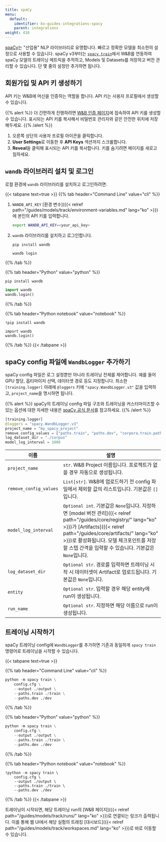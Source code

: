 ```yaml
---
title: spaCy
menu:
  default:
    identifier: ko-guides-integrations-spacy
    parent: integrations
weight: 410
---
```


[spaCy](https://spacy.io)는 "산업용" NLP 라이브러리로 유명합니다. 빠르고 정확한 모델을 최소한의 설정으로 사용할 수 있습니다. spaCy v3부터는 [`spacy train`](https://spacy.io/api/cli#train)에서 W&B를 연동하여 spaCy 모델의 트레이닝 메트릭을 추적하고, Models 및 Datasets를 저장하고 버전 관리할 수 있습니다. 단 몇 줄의 설정만 추가하면 됩니다.

## 회원가입 및 API 키 생성하기

API 키는 W&B에 머신을 인증하는 역할을 합니다. API 키는 사용자 프로필에서 생성할 수 있습니다.

{{% alert %}}
더 간편하게 진행하려면 [W&B 인증 페이지](https://wandb.ai/authorize)에 접속하여 API 키를 생성할 수 있습니다. 표시되는 API 키를 복사해서 비밀번호 관리자와 같은 안전한 위치에 저장해두세요.
{{% /alert %}}

1. 오른쪽 상단의 사용자 프로필 아이콘을 클릭합니다.
1. **User Settings**로 이동한 후 **API Keys** 섹션까지 스크롤합니다.
1. **Reveal**을 클릭해 표시되는 API 키를 복사합니다. 키를 숨기려면 페이지를 새로고침하세요.

## `wandb` 라이브러리 설치 및 로그인

로컬 환경에 `wandb` 라이브러리를 설치하고 로그인하려면:

{{< tabpane text=true >}}
{{% tab header="Command Line" value="cli" %}}

1. `WANDB_API_KEY` [환경 변수]({{< relref path="/guides/models/track/environment-variables.md" lang="ko" >}})에 본인의 API 키를 입력합니다.

    ```bash
    export WANDB_API_KEY=<your_api_key>
    ```

1. `wandb` 라이브러리를 설치하고 로그인합니다.

    ```shell
    pip install wandb

    wandb login
    ```

{{% /tab %}}

{{% tab header="Python" value="python" %}}

```bash
pip install wandb
```
```python
import wandb
wandb.login()
```

{{% /tab %}}

{{% tab header="Python notebook" value="notebook" %}}

```notebook
!pip install wandb

import wandb
wandb.login()
```

{{% /tab %}}
{{< /tabpane >}}

## spaCy config 파일에 `WandbLogger` 추가하기

spaCy config 파일은 로그 설정뿐만 아니라 트레이닝 전체를 제어합니다. 예를 들어 GPU 할당, 옵티마이저 선택, 데이터셋 경로 등도 지정합니다. 최소한 `[training.logger]` 아래에 `@loggers` 키에 `"spacy.WandbLogger.v3"` 값을 입력하고, `project_name`을 명시하면 됩니다.

{{% alert %}}
spaCy의 트레이닝 config 파일 구조와 트레이닝을 커스터마이즈할 수 있는 옵션에 대한 자세한 내용은 [spaCy 공식 문서](https://spacy.io/usage/training)를 참고하세요.
{{% /alert %}}

```python
[training.logger]
@loggers = "spacy.WandbLogger.v3"
project_name = "my_spacy_project"
remove_config_values = ["paths.train", "paths.dev", "corpora.train.path", "corpora.dev.path"]
log_dataset_dir = "./corpus"
model_log_interval = 1000
```

| 이름                    | 설명                                                                                                                                                                                                                                                    |
| ---------------------- | ------------------------------------------------------------------------------------------------------------------------------------------------------------------------------------------------------------------------------------------------------- |
| `project_name`         | `str`. W&B Project 이름입니다. 프로젝트가 없을 경우 자동으로 생성됩니다.                                                                                                   |
| `remove_config_values` | `List[str]`. W&B에 업로드하기 전 config 파일에서 제외할 값의 리스트입니다. 기본값은 `[]`입니다.                                                                                                                         |
| `model_log_interval`   | `Optional int`. 기본값은 `None`입니다. 지정하면 [model 버전 관리]({{< relref path="/guides/core/registry/" lang="ko" >}})가 [Artifacts]({{< relref path="/guides/core/artifacts/" lang="ko" >}})로 활성화됩니다. 모델 체크포인트를 저장할 스텝 간격을 입력할 수 있습니다. 기본값은 `None`입니다. |
| `log_dataset_dir`      | `Optional str`. 경로를 입력하면 트레이닝 시작 시 데이터셋이 Artifact로 업로드됩니다. 기본값은 `None`입니다.                                                                                                         |
| `entity`               | `Optional str`. 입력할 경우 해당 entity에 run이 생성됩니다.                                                                                                                                                          |
| `run_name`             | `Optional str`. 지정하면 해당 이름으로 run이 생성됩니다.                                                                                                                                                             |

## 트레이닝 시작하기

spaCy 트레이닝 config에 `WandbLogger`를 추가하면 기존과 동일하게 `spacy train` 명령어로 트레이닝을 시작할 수 있습니다.

{{< tabpane text=true >}}

{{% tab header="Command Line" value="cli" %}}

```python
python -m spacy train \
    config.cfg \
    --output ./output \
    --paths.train ./train \
    --paths.dev ./dev
```

{{% /tab %}}

{{% tab header="Python" value="python" %}}

```python
python -m spacy train \
    config.cfg \
    --output ./output \
    --paths.train ./train \
    --paths.dev ./dev
```

{{% /tab %}}

{{% tab header="Python notebook" value="notebook" %}}

```notebook
!python -m spacy train \
    config.cfg \
    --output ./output \
    --paths.train ./train \
    --paths.dev ./dev
```

{{% /tab %}}
{{< /tabpane >}}

트레이닝이 시작되면, 해당 트레이닝 run의 [W&B 페이지]({{< relref path="/guides/models/track/runs/" lang="ko" >}})로 연결되는 링크가 출력됩니다. 이를 통해 웹 UI에서 해당 실험의 트래킹 [대시보드]({{< relref path="/guides/models/track/workspaces.md" lang="ko" >}})로 바로 이동할 수 있습니다.